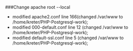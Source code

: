 
###Change apache root --local
- modified apache2.conf line 166(changed /var/www to /home/kreter/PHP-Postgresql-work);
- modified 000-default.conf line 12 (changed /var/www to /home/kreter/PHP-Postgresql-work);
- modified default-ssl.conf line 5 (changed /var/www to /home/kreter/PHP-Postgresql-work);

